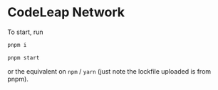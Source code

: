 # CodeLeap Network

To start, run

```sh
pnpm i
```

```sh
pnpm start
```

or the equivalent on `npm` / `yarn` (just note the lockfile uploaded is from pnpm).